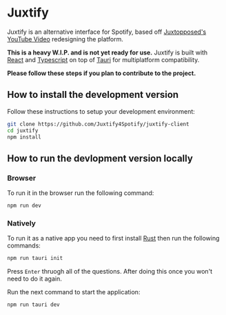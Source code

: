 # Juxtify

Juxtify is an alternative interface for Spotify, based off [Juxtopposed's YouTube Video](https://www.youtube.com/watch?v=suhEIUapSJQ) redesigning the platform.

**This is a heavy W.I.P. and is not yet ready for use.** Juxtify is built with [React](https://react.dev/) and [Typescript](https://www.typescriptlang.org/) on top of [Tauri](https://tauri.app/) for multiplatform compatibility.

**Please follow these steps if you plan to contribute to the project.**

## How to install the development version

Follow these instructions to setup your development environment:

```bash
git clone https://github.com/Juxtify4Spotify/juxtify-client
cd juxtify
npm install
```

## How to run the devlopment version locally

### Browser

To run it in the browser run the following command:

```bash
npm run dev
```

### Natively

To run it as a native app you need to first install [Rust](https://www.rust-lang.org/tools/install) then run the following commands:

```bash
npm run tauri init
```

Press `Enter` thruogh all of the questions.
After doing this once you won't need to do it again.

Run the next command to start the application:

```bash
npm run tauri dev
```
